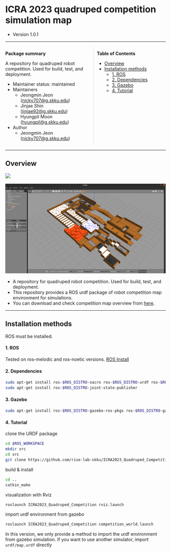# ICRA 2023 quadruped competition simulation map

- Version 1.0.1

---

<div style="display:flex;">
<div style="flex:50%; padding-right:10px; border-right: 1px solid #dcdde1">

**Package summary**

A repository for quadruped robot competition. Used for build, test, and deployment.

- Maintainer status: maintained
- Maintainers
  - Jeongmin Jeon (nicky707@g.skku.edu)
  - Jinjae Shin (jinjae92@g.skku.edu)
  - Hyungpil Moon (hyungpil@g.skku.edu)
- Author
  - Jeongmin Jeon (nicky707@g.skku.edu)


</div>
<div style="flex:40%; padding-left:10px;">

**Table of Contents**
- [Overview](#overview)
- [Installation methods](#installation-methods)
    - [1. ROS](#1-ros)
    - [2. Dependencies](#2-dependencies)
    - [3. Gazebo](#3-gazebo)
    - [4. Tutorial](#4-tutorial)

</div>
</div>

---

## Overview

[<img src="https://www.ros.org/imgs/logo-white.png" width="250"/>](http://www.ros.org/)

<img src="doc/gazebo_map.png" width=""/>

- A repository for quadruped robot competition. Used for build, test, and deployment.
- This repository provides a ROS urdf package of robot competition map environment for simulations.
- You can download and check competition map overview from <a href="doc/competition_map_overview.pdf" download>here</a>.

---

## Installation methods

ROS must be installed.

#### 1. ROS

Tested on ros-melodic and ros-noetic versions. [ROS Install](http://wiki.ros.org/melodic/Installation/Ubuntu)

#### 2. Dependencies

```bash
sudo apt-get install ros-$ROS_DISTRO-xacro ros-$ROS_DISTRO-urdf ros-$ROS_DISTRO-urdf-tutorial
sudo apt-get install ros-$ROS_DISTRO-joint-state-publisher
```

#### 3. Gazebo

```bash
sudo apt-get install ros-$ROS_DISTRO-gazebo-ros-pkgs ros-$ROS_DISTRO-gazebo-ros-control
```


#### 4. Tutorial
clone the URDF package 
```bash
cd $ROS_WORKSPACE
mkdir src
cd src
git clone https://github.com/rise-lab-skku/ICRA2023_Quadruped_Competition
```

build & install
```bash
cd ..
catkin_make
```

visualization with Rviz
```bash
roslaunch ICRA2023_Quadruped_Competition rviz.launch 
```

import urdf environment from gazebo
```bash
roslaunch ICRA2023_Quadruped_Competition competition_world.launch 
```


In this version, we only provide a method to import the urdf environment from gazebo simulation. If you want to use another simulator, import `urdf/map.urdf` directly
